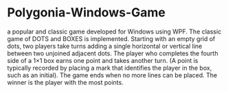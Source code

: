 # Polygonia-Windows-Game
a popular and classic game developed for Windows using WPF. The classic game of DOTS and BOXES is implemented. Starting with an empty grid of dots, two players take turns adding a single horizontal or vertical line between two unjoined adjacent dots. The player who completes the fourth side of a 1×1 box earns one point and takes another turn. (A point is typically recorded by placing a mark that identifies the player in the box, such as an initial). The game ends when no more lines can be placed. The winner is the player with the most points.
